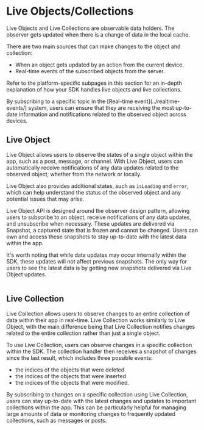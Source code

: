 # Live Objects/Collections

Live Objects and Live Collections are observable data holders. The observer gets updated when there is a change of data in the local cache.

There are two main sources that can make changes to the object and collection:

* When an object gets updated by an action from the current device.
* Real-time events of the subscribed objects from the server.

Refer to the platform-specific subpages in this section for an in-depth explanation of how your SDK handles live objects and live collections.

<Info>
By subscribing to a specific topic in the [Real-time event](../realtime-events/) system, users can ensure that they are receiving the most up-to-date information and notifications related to the observed object across devices.
</Info>

## Live Object

Live Object allows users to observe the states of a single object within the app, such as a post, message, or channel. With Live Object, users can automatically receive notifications of any data updates related to the observed object, whether from the network or locally.

Live Object also provides additional states, such as `isLoading` and `error`, which can help understand the status of the observed object and any potential issues that may arise.

Live Object API is designed around the observer design pattern, allowing users to subscribe to an object, receive notifications of any data updates, and unsubscribe when necessary. These updates are delivered via Snapshot, a captured state that is frozen and cannot be changed. Users can own and access these snapshots to stay up-to-date with the latest data within the app.

It's worth noting that while data updates may occur internally within the SDK, these updates will not affect previous snapshots. The only way for users to see the latest data is by getting new snapshots delivered via Live Object updates.

<img src="../../../.gitbook/assets/image (4) (4).png" alt="" />

## Live Collection

Live Collection allows users to observe changes to an entire collection of data within their app in real-time. Live Collection works similarly to Live Object, with the main difference being that Live Collection notifies changes related to the entire collection rather than just a single object.

To use Live Collection, users can observe changes in a specific collection within the SDK. The collection handler then receives a snapshot of changes since the last result, which includes three possible events:&#x20;

* the indices of the objects that were deleted
* the indices of the objects that were inserted
* the indices of the objects that were modified.

By subscribing to changes on a specific collection using Live Collection, users can stay up-to-date with the latest changes and updates to important collections within the app. This can be particularly helpful for managing large amounts of data or monitoring changes to frequently updated collections, such as messages or posts.

<img src="../../../.gitbook/assets/image (2) (1) (1) (1) (1).png" alt="" />